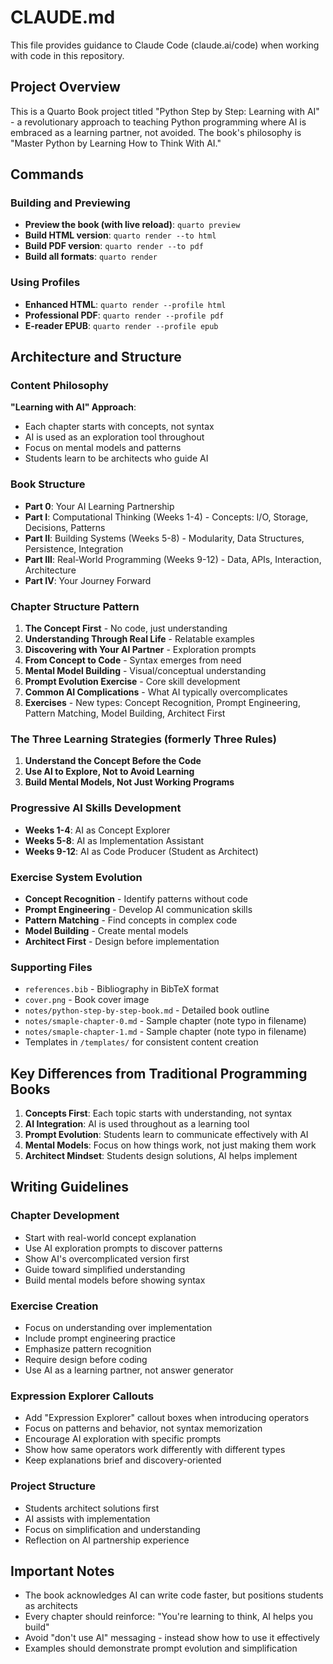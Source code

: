 # CLAUDE.md

This file provides guidance to Claude Code (claude.ai/code) when working with code in this repository.

## Project Overview

This is a Quarto Book project titled "Python Step by Step: Learning with AI" - a revolutionary approach to teaching Python programming where AI is embraced as a learning partner, not avoided. The book's philosophy is "Master Python by Learning How to Think With AI."

## Commands

### Building and Previewing
- **Preview the book (with live reload)**: `quarto preview`
- **Build HTML version**: `quarto render --to html`
- **Build PDF version**: `quarto render --to pdf`
- **Build all formats**: `quarto render`

### Using Profiles
- **Enhanced HTML**: `quarto render --profile html`
- **Professional PDF**: `quarto render --profile pdf`
- **E-reader EPUB**: `quarto render --profile epub`

## Architecture and Structure

### Content Philosophy
**"Learning with AI" Approach**: 
- Each chapter starts with concepts, not syntax
- AI is used as an exploration tool throughout
- Focus on mental models and patterns
- Students learn to be architects who guide AI

### Book Structure
- **Part 0**: Your AI Learning Partnership
- **Part I**: Computational Thinking (Weeks 1-4) - Concepts: I/O, Storage, Decisions, Patterns
- **Part II**: Building Systems (Weeks 5-8) - Modularity, Data Structures, Persistence, Integration
- **Part III**: Real-World Programming (Weeks 9-12) - Data, APIs, Interaction, Architecture
- **Part IV**: Your Journey Forward

### Chapter Structure Pattern
1. **The Concept First** - No code, just understanding
2. **Understanding Through Real Life** - Relatable examples
3. **Discovering with Your AI Partner** - Exploration prompts
4. **From Concept to Code** - Syntax emerges from need
5. **Mental Model Building** - Visual/conceptual understanding
6. **Prompt Evolution Exercise** - Core skill development
7. **Common AI Complications** - What AI typically overcomplicates
8. **Exercises** - New types: Concept Recognition, Prompt Engineering, Pattern Matching, Model Building, Architect First

### The Three Learning Strategies (formerly Three Rules)
1. **Understand the Concept Before the Code**
2. **Use AI to Explore, Not to Avoid Learning**
3. **Build Mental Models, Not Just Working Programs**

### Progressive AI Skills Development
- **Weeks 1-4**: AI as Concept Explorer
- **Weeks 5-8**: AI as Implementation Assistant
- **Weeks 9-12**: AI as Code Producer (Student as Architect)

### Exercise System Evolution
- **Concept Recognition** - Identify patterns without code
- **Prompt Engineering** - Develop AI communication skills
- **Pattern Matching** - Find concepts in complex code
- **Model Building** - Create mental models
- **Architect First** - Design before implementation

### Supporting Files
- `references.bib` - Bibliography in BibTeX format
- `cover.png` - Book cover image
- `notes/python-step-by-step-book.md` - Detailed book outline
- `notes/smaple-chapter-0.md` - Sample chapter (note typo in filename)
- `notes/smaple-chapter-1.md` - Sample chapter (note typo in filename)
- Templates in `/templates/` for consistent content creation

## Key Differences from Traditional Programming Books

1. **Concepts First**: Each topic starts with understanding, not syntax
2. **AI Integration**: AI is used throughout as a learning tool
3. **Prompt Evolution**: Students learn to communicate effectively with AI
4. **Mental Models**: Focus on how things work, not just making them work
5. **Architect Mindset**: Students design solutions, AI helps implement

## Writing Guidelines

### Chapter Development
- Start with real-world concept explanation
- Use AI exploration prompts to discover patterns
- Show AI's overcomplicated version first
- Guide toward simplified understanding
- Build mental models before showing syntax

### Exercise Creation
- Focus on understanding over implementation
- Include prompt engineering practice
- Emphasize pattern recognition
- Require design before coding
- Use AI as a learning partner, not answer generator

### Expression Explorer Callouts
- Add "Expression Explorer" callout boxes when introducing operators
- Focus on patterns and behavior, not syntax memorization
- Encourage AI exploration with specific prompts
- Show how same operators work differently with different types
- Keep explanations brief and discovery-oriented

### Project Structure
- Students architect solutions first
- AI assists with implementation
- Focus on simplification and understanding
- Reflection on AI partnership experience

## Important Notes

- The book acknowledges AI can write code faster, but positions students as architects
- Every chapter should reinforce: "You're learning to think, AI helps you build"
- Avoid "don't use AI" messaging - instead show how to use it effectively
- Examples should demonstrate prompt evolution and simplification